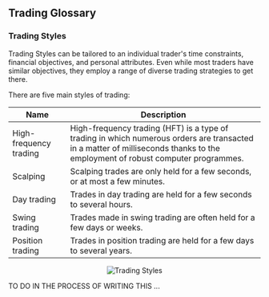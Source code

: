 ## Trading Glossary

### Trading Styles

Trading Styles can be tailored to an individual trader's time constraints, financial objectives, and personal attributes. Even while most traders have similar objectives, they employ a range of diverse trading strategies to get there.

There are five main styles of trading:

Name | Description
---|---
High-frequency trading | High-frequency trading (HFT) is a type of trading in which numerous orders are transacted in a matter of milliseconds thanks to the employment of robust computer programmes.
Scalping | Scalping trades are only held for a few seconds, or at most a few minutes.
Day trading | Trades in day trading are held for a few seconds to several hours.
Swing trading | Trades made in swing trading are often held for a few days or weeks.
Position trading | Trades in position trading are held for a few days to several years.

<p align="center"><img src="#" alt="Trading Styles"></p>







TO DO IN THE PROCESS OF WRITING THIS ...
